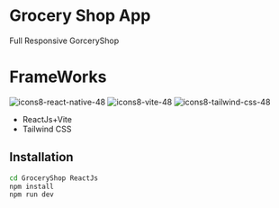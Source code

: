 # Grocery Shop App
Full Responsive GorceryShop

# FrameWorks
![icons8-react-native-48](https://github.com/Salarkhan-9/GroceryShop-ReactJs/assets/98265148/92f99952-2860-4109-905d-e34088b54d1e)
![icons8-vite-48](https://github.com/Salarkhan-9/GroceryShop-ReactJs/assets/98265148/59a6d18b-a841-4da3-9500-fe0f94ad372a)
![icons8-tailwind-css-48](https://github.com/Salarkhan-9/GroceryShop-ReactJs/assets/98265148/ab7b51bd-7fb1-4ca1-b6a6-03489cbc64c6)


- ReactJs+Vite
- Tailwind CSS

## Installation 
``` bash
cd GroceryShop ReactJs
npm install
npm run dev

```
